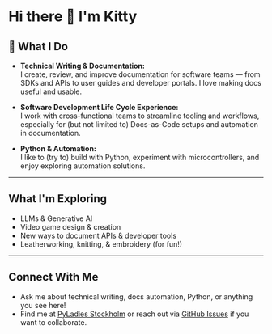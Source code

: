 # Hi there 👋 I'm Kitty

## 🚀 What I Do

- **Technical Writing & Documentation:**  
  I create, review, and improve documentation for software teams — from SDKs and APIs to user guides and developer portals. I love making docs useful and usable.

- **Software Development Life Cycle Experience:**  
  I work with cross-functional teams to streamline tooling and workflows, especially for (but not limited to) Docs-as-Code setups and automation in documentation.

- **Python & Automation:**  
  I like to (try to) build with Python, experiment with microcontrollers, and enjoy exploring automation solutions.

---

##  What I'm Exploring

- LLMs & Generative AI
- Video game design & creation
- New ways to document APIs & developer tools
- Leatherworking, knitting, & embroidery (for fun!)

---

## Connect With Me

- Ask me about technical writing, docs automation, Python, or anything you see here!
- Find me at [PyLadies Stockholm](https://www.meetup.com/pyladies-stockholm/) or reach out via [GitHub Issues](https://github.com/kittydepa) if you want to collaborate.

